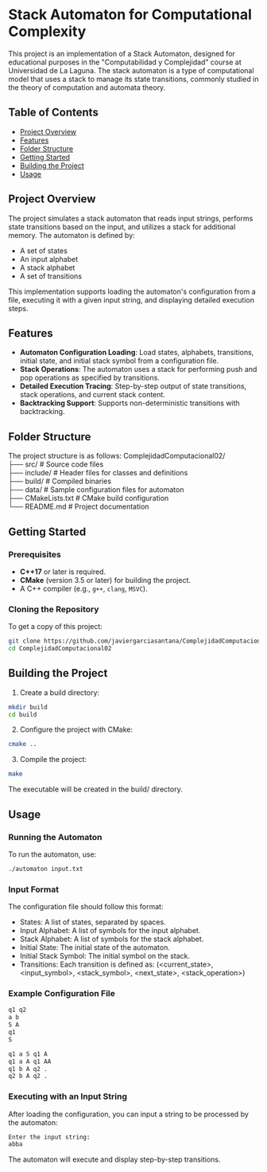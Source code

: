 # Stack Automaton for Computational Complexity

This project is an implementation of a Stack Automaton, designed for educational purposes in the "Computabilidad y Complejidad" course at Universidad de La Laguna. The stack automaton is a type of computational model that uses a stack to manage its state transitions, commonly studied in the theory of computation and automata theory.

## Table of Contents
- [Project Overview](#project-overview)
- [Features](#features)
- [Folder Structure](#folder-structure)
- [Getting Started](#getting-started)
- [Building the Project](#building-the-project)
- [Usage](#usage)

## Project Overview
The project simulates a stack automaton that reads input strings, performs state transitions based on the input, and utilizes a stack for additional memory. The automaton is defined by:
- A set of states
- An input alphabet
- A stack alphabet
- A set of transitions

This implementation supports loading the automaton's configuration from a file, executing it with a given input string, and displaying detailed execution steps.

## Features
- **Automaton Configuration Loading**: Load states, alphabets, transitions, initial state, and initial stack symbol from a configuration file.
- **Stack Operations**: The automaton uses a stack for performing push and pop operations as specified by transitions.
- **Detailed Execution Tracing**: Step-by-step output of state transitions, stack operations, and current stack content.
- **Backtracking Support**: Supports non-deterministic transitions with backtracking.

## Folder Structure
The project structure is as follows:
ComplejidadComputacional02/ <br>
├── src/ # Source code files <br>
  ├── include/ # Header files for classes and definitions <br>
├── build/ # Compiled binaries <br>
  ├── data/ # Sample configuration files for automaton <br>
├── CMakeLists.txt # CMake build configuration <br>
└── README.md # Project documentation <br>

## Getting Started

### Prerequisites
- **C++17** or later is required.
- **CMake** (version 3.5 or later) for building the project.
- A C++ compiler (e.g., `g++`, `clang`, `MSVC`).

### Cloning the Repository
To get a copy of this project:
```bash
git clone https://github.com/javiergarciasantana/ComplejidadComputacional02.git
cd ComplejidadComputacional02
```

## Building the Project

1. Create a build directory:
```bash
mkdir build
cd build
```
2. Configure the project with CMake:
```bash
cmake ..
```
3. Compile the project:
```bash
make
```
The executable will be created in the build/ directory.

## Usage
### Running the Automaton
To run the automaton, use:

```bash
./automaton input.txt
```

### Input Format
The configuration file should follow this format:

- States: A list of states, separated by spaces.
- Input Alphabet: A list of symbols for the input alphabet.
- Stack Alphabet: A list of symbols for the stack alphabet.
- Initial State: The initial state of the automaton.
- Initial Stack Symbol: The initial symbol on the stack.
- Transitions: Each transition is defined as:
  (<current_state>, <input_symbol>, <stack_symbol>, <next_state>, <stack_operation>)

### Example Configuration File
```bash
q1 q2
a b
S A
q1
S

q1 a S q1 A
q1 a A q1 AA
q1 b A q2 .
q2 b A q2 .
```
### Executing with an Input String
After loading the configuration, you can input a string to be processed by the automaton:

```bash
Enter the input string:
abba
```
The automaton will execute and display step-by-step transitions.
